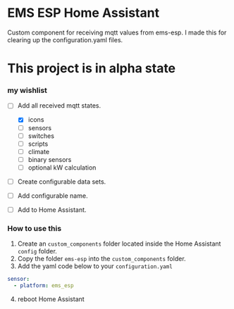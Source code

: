 # EMS ESP Home Assistant
Custom component for receiving mqtt values from ems-esp. I made this for clearing up the configuration.yaml files. 
 

# This project is in alpha state

### my wishlist

- [ ] Add all received mqtt states.
  - [x] icons 
  - [ ] sensors
  - [ ] switches
  - [ ] scripts
  - [ ] climate
  - [ ] binary sensors
  - [ ] optional kW calculation
- [ ] Create configurable data sets.
- [ ] Add configurable name.
- [ ] Add to Home Assistant.


### How to use this

1. Create an `custom_components` folder located inside the Home Assistant `config` folder.
2. Copy the folder `ems-esp` into the `custom_components` folder. 
3. Add the yaml code below to your `configuration.yaml`
```yaml
sensor: 
  - platform: ems_esp
```
4. reboot Home Assistant
